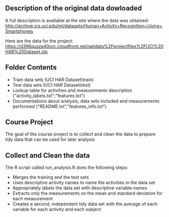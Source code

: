 ## Description of the original data dowloaded

A full description is available at the site where the data was obtained: 
http://archive.ics.uci.edu/ml/datasets/Human+Activity+Recognition+Using+Smartphones 

Here are the data for the project: 
https://d396qusza40orc.cloudfront.net/getdata%2Fprojectfiles%2FUCI%20HAR%20Dataset.zip 

## Folder Contents
* Train data sets (UCI HAR Dataset\train) 
* Test data sets (UCI HAR Dataset\test)
* Lookup table for activities and measurements description ("activity_labels.txt";"features.txt")
* Documentations about analysis, data sets included and measurements performed ("README.txt","features_info.txt")

## Course Project 
The goal of the course project is to collect and clean the data to prepare tidy data that can be used for later analysis 

## Collect and Clean the data
The R script called run_analysis.R does the following steps:
* Merges the training and the test sets
* Uses descriptive activity names to name the activities in the data set
* Appropriately labels the data set with descriptive variable names
* Extracts only the measurements on the mean and standard deviation for each measurement
* Creates a second, independent tidy data set with the average of each variable for each activity and each subject



